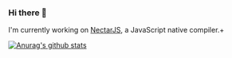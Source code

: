 ### Hi there 👋

I'm currently working on [NectarJS](https://github.com/nectarjs/nectarjs), a JavaScript native compiler.+

[![Anurag's github stats](https://github-readme-stats.vercel.app/api?username=adrien-thierry&show_icons=true&theme=dark)](https://github.com/adrien-thierry)
